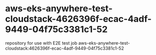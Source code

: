 # aws-eks-anywhere-test-cloudstack-4626396f-ecac-4adf-9449-04f75c3381c1-52
repository for use with E2E test job aws-eks-anywhere-test-cloudstack:4626396f-ecac-4adf-9449-04f75c3381c1-52
